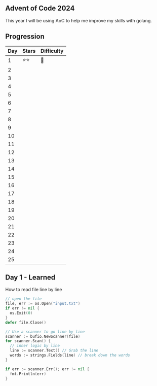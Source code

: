 ## Advent of Code 2024

This year I will be using AoC to help me improve my skills with golang.

## Progression

| Day | Stars | Difficulty |
| --- | ----- | ---------- |
| 1   | ⭐⭐  | 🧩         |
| 2   |       |            |
| 3   |       |            |
| 4   |       |            |
| 5   |       |            |
| 6   |       |            |
| 7   |       |            |
| 8   |       |            |
| 9   |       |            |
| 10  |       |            |
| 11  |       |            |
| 12  |       |            |
| 13  |       |            |
| 14  |       |            |
| 15  |       |            |
| 16  |       |            |
| 17  |       |            |
| 18  |       |            |
| 19  |       |            |
| 20  |       |            |
| 21  |       |            |
| 22  |       |            |
| 23  |       |            |
| 24  |       |            |
| 25  |       |            |

## Day 1 - Learned

How to read file line by line

```go
// open the file
file, err := os.Open("input.txt")
if err != nil {
  os.Exit(0)
}
defer file.Close()

// Use a scanner to go line by line
scanner := bufio.NewScanner(file)
for scanner.Scan() {
  // inner logic by line
  line := scanner.Text() // Grab the line
  words := strings.Fields(line) // break down the words
}

if err := scanner.Err(); err != nil {
  fmt.Println(err)
}
```
